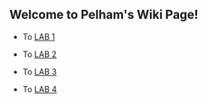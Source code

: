 ## Welcome to Pelham's Wiki Page!
    
 - To [LAB 1](lab1.md)  
  
 - To [LAB 2](lab2.md)  
  
 - To [LAB 3](leb3.md)  
  
 - To [LAB 4](LAB4.MD)